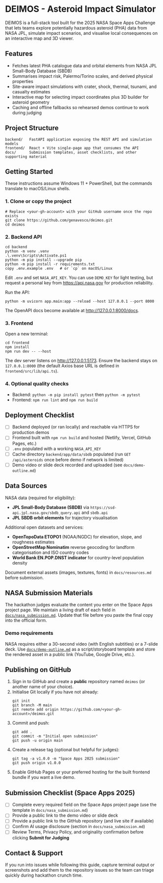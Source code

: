 # DEIMOS - Asteroid Impact Simulator

DEIMOS is a full-stack tool built for the 2025 NASA Space Apps Challenge that lets teams explore potentially hazardous asteroid (PHA) data from NASA JPL, simulate impact scenarios, and visualise local consequences on an interactive map and 3D viewer.

## Features
- Fetches latest PHA catalogue data and orbital elements from NASA JPL Small-Body Database (SBDB)
- Summarises impact risk, Palermo/Torino scales, and derived physical properties
- Site-aware impact simulations with crater, shock, thermal, tsunami, and casualty estimates
- Interactive map for selecting impact coordinates plus 3D builder for asteroid geometry
- Caching and offline fallbacks so rehearsed demos continue to work during judging

## Project Structure
```
backend/   FastAPI application exposing the REST API and simulation models
frontend/  React + Vite single-page app that consumes the API
docs/      Submission templates, asset checklists, and other supporting material
```

## Getting Started
These instructions assume Windows 11 + PowerShell, but the commands translate to macOS/Linux shells.

### 1. Clone or copy the project
```
# Replace <your-gh-account> with your GitHub username once the repo exists
git clone https://github.com/genavesco/deimos.git
cd deimos
```

### 2. Backend API
```
cd backend
python -m venv .venv
.\.venv\Scripts\Activate.ps1
python -m pip install --upgrade pip
python -m pip install -r requirements.txt
copy .env.example .env   # or `cp` on macOS/Linux
```
Edit `.env` and set `NASA_API_KEY`. You can use `DEMO_KEY` for light testing, but request a personal key from https://api.nasa.gov for production reliability.

Run the API:
```
python -m uvicorn app.main:app --reload --host 127.0.0.1 --port 8000
```
The OpenAPI docs become available at http://127.0.0.1:8000/docs.

### 3. Frontend
Open a new terminal:
```
cd frontend
npm install
npm run dev -- --host
```
The dev server listens on http://127.0.0.1:5173. Ensure the backend stays on `127.0.0.1:8000` (the default Axios base URL is defined in `frontend/src/lib/api.ts`).

### 4. Optional quality checks
- Backend: `python -m pip install pytest` then `python -m pytest`
- Frontend: `npm run lint` and `npm run build`

## Deployment Checklist
- [ ] Backend deployed (or ran locally) and reachable via HTTPS for production demos
- [ ] Frontend built with `npm run build` and hosted (Netlify, Vercel, GitHub Pages, etc.)
- [ ] `.env` populated with a working `NASA_API_KEY`
- [ ] Cache directory `backend/app/data/sbdb` populated (run `GET /api/asteroids` once before demo if network is limited)
- [ ] Demo video or slide deck recorded and uploaded (see `docs/demo-outline.md`)

## Data Sources
NASA data (required for eligibility):
- **JPL Small-Body Database (SBDB)** via `https://ssd-api.jpl.nasa.gov/sbdb_query.api` and `sbdb.api`
- **JPL SBDB orbit elements** for trajectory visualisation

Additional open datasets and services:
- **OpenTopoData ETOPO1** (NOAA/NGDC) for elevation, slope, and roughness estimates
- **OpenStreetMap Nominatim** reverse geocoding for landform categorisation and ISO country codes
- **World Bank EN.POP.DNST indicator** for country-level population density

Document external assets (images, textures, fonts) in `docs/resources.md` before submission.

## NASA Submission Materials
The hackathon judges evaluate the content you enter on the Space Apps project page. We maintain a living draft of each field in [`docs/nasa_submission.md`](docs/nasa_submission.md). Update that file before you paste the final copy into the official form.

### Demo requirements
NASA requires either a 30-second video (with English subtitles) or a 7-slide deck. Use [`docs/demo-outline.md`](docs/demo-outline.md) as a script/storyboard template and store the rendered asset in a public link (YouTube, Google Drive, etc.).

## Publishing on GitHub
1. Sign in to GitHub and create a **public** repository named `deimos` (or another name of your choice).
2. Initialise Git locally if you have not already:
   ```
   git init
   git branch -M main
   git remote add origin https://github.com/<your-gh-account>/deimos.git
   ```
3. Commit and push:
   ```
   git add .
   git commit -m "Initial open submission"
   git push -u origin main
   ```
4. Create a release tag (optional but helpful for judges):
   ```
   git tag -a v1.0.0 -m "Space Apps 2025 submission"
   git push origin v1.0.0
   ```
5. Enable GitHub Pages or your preferred hosting for the built frontend bundle if you want a live demo.

## Submission Checklist (Space Apps 2025)
- [ ] Complete every required field on the Space Apps project page (use the template in `docs/nasa_submission.md`)
- [ ] Provide a public link to the demo video or slide deck
- [ ] Provide a public link to the GitHub repository (and live site if available)
- [ ] Confirm AI usage disclosure (section in `docs/nasa_submission.md`)
- [ ] Review Terms, Privacy Policy, and originality confirmation before clicking **Submit for Judging**

## Contact & Support
If you run into issues while following this guide, capture terminal output or screenshots and add them to the repository issues so the team can triage quickly during hackathon crunch time.
